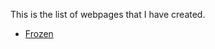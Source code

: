 This is the list of webpages that I have created.

* [Frozen](https://lauraycondon.github.io/frozen-website/index.html)
